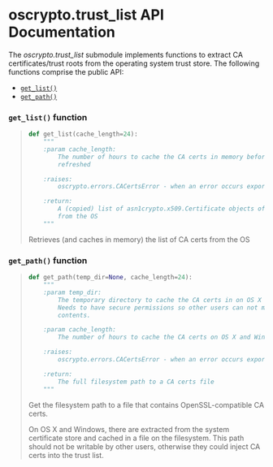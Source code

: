 # oscrypto.trust_list API Documentation

The *oscrypto.trust_list* submodule implements functions to extract CA
certificates/trust roots from the operating system trust store. The following
functions comprise the public API:

 - [`get_list()`](#get_list-function)
 - [`get_path()`](#get_path-function)

### `get_list()` function

> ```python
> def get_list(cache_length=24):
>     """
>     :param cache_length:
>         The number of hours to cache the CA certs in memory before they are
>         refreshed
>
>     :raises:
>         oscrypto.errors.CACertsError - when an error occurs exporting/locating certs
>
>     :return:
>         A (copied) list of asn1crypto.x509.Certificate objects of the CA certs
>         from the OS
>     """
> ```
>
> Retrieves (and caches in memory) the list of CA certs from the OS

### `get_path()` function

> ```python
> def get_path(temp_dir=None, cache_length=24):
>     """
>     :param temp_dir:
>         The temporary directory to cache the CA certs in on OS X and Windows.
>         Needs to have secure permissions so other users can not modify the
>         contents.
>
>     :param cache_length:
>         The number of hours to cache the CA certs on OS X and Windows
>
>     :raises:
>         oscrypto.errors.CACertsError - when an error occurs exporting/locating certs
>
>     :return:
>         The full filesystem path to a CA certs file
>     """
> ```
>
> Get the filesystem path to a file that contains OpenSSL-compatible CA certs.
>
> On OS X and Windows, there are extracted from the system certificate store
> and cached in a file on the filesystem. This path should not be writable
> by other users, otherwise they could inject CA certs into the trust list.
